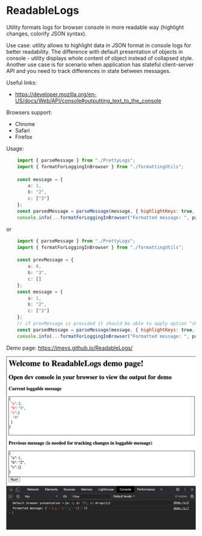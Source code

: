 # ReadableLogs
Utility formats logs for browser console in more readable way (highlight changes, colorify JSON syntax).

Use case: utility allows to highlight data in JSON format in console logs for better readability.
The difference with default presentation of objects in console -
utility displays whole content of object instead of collapsed style.
Another use case is for scenario when application has stateful client-server API
and you need to track differences in state between messages.

Useful links:
- https://developer.mozilla.org/en-US/docs/Web/API/console#outputting_text_to_the_console

Browsers support:
- Chrome
- Safari
- Firefox

Usage:
```js
    import { parseMessage } from "./PrettyLogs";
    import { formatForLoggingInBrowser } from "./formattingUtils";

    const message = {
        a: 1,
        b: "2",
        c: ["3"]
    };
    const parsedMessage = parseMessage(message, { highlightKeys: true, formatMultiline: true });
    console.info(...formatForLoggingInBrowser("Formatted message: ", parsedMessage));
```
or

```js
    import { parseMessage } from "./PrettyLogs";
    import { formatForLoggingInBrowser } from "./formattingUtils";

    const prevMessage = {
        a: 0,
        b: "3",
        c: []
    };
    const message = {
        a: 1,
        b: "2",
        c: ["3"]
    };
    // if prevMessage is provided it should be able to apply option "showDifferences"
    const parsedMessage = parseMessage(message, { highlightKeys: true, showDifferences: true, formatMultiline: true }, prevMessage);
    console.info(...formatForLoggingInBrowser("Formatted message: ", parsedMessage));
```

Demo page: https://imevs.github.io/ReadableLogs/

![Demo](/demo.png?raw=true)
